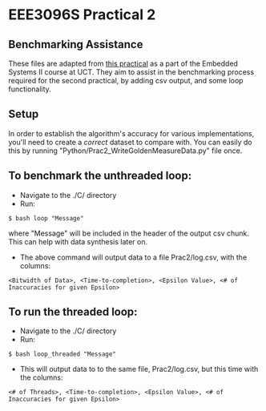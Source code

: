 # EEE3096S Practical 2
## Benchmarking Assistance

These files are adapted from [this practical](https://github.com/kcranky/EEE3096S/tree/master/Prac2) as a part of the Embedded Systems II course at UCT. They aim to assist in the benchmarking process required for the second practical, by adding csv output, and some loop functionality.

## Setup
In order to establish the algorithm's accuracy for various implementations, you'll need to create a _correct_ dataset to compare with.
You can easily do this by running "Python/Prac2_WriteGoldenMeasureData.py" file once.

## To benchmark the unthreaded loop:
- Navigate to the ./C/ directory
- Run:

```shell
$ bash loop "Message"
```

where "Message" will be included in the header of the output csv chunk. This can help with data synthesis later on.

- The above command will output data to a file Prac2/log.csv, with the columns:

`<Bitwidth of Data>, <Time-to-completion>, <Epsilon Value>, <# of Inaccuracies for given Epsilon>`

## To run the threaded loop:

- Navigate to the ./C/ directory
- Run:
   
```shell
$ bash loop_threaded "Message"
```
   
- This will output data to to the same file, Prac2/log.csv, but this time with the columns:

`<# of Threads>, <Time-to-completion>, <Epsilon Value>, <# of Inaccuracies for given Epsilon>`
